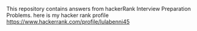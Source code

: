 This repository contains answers from hackerRank Interview Preparation Problems. here is my hacker rank profile https://www.hackerrank.com/profile/lulabenni45
